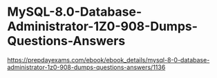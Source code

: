 # MySQL-8.0-Database-Administrator-1Z0-908-Dumps-Questions-Answers
https://prepdayexams.com/ebook/ebook_details/mysql-8-0-database-administrator-1z0-908-dumps-questions-answers/1136
